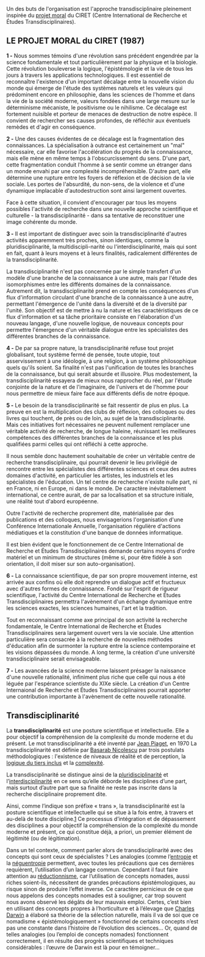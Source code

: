  Un des buts de l'organisation est l'approche transdisciplinaire pleinement inspirée du [projet moral](https://ciret-transdisciplinarity.org/moral_project.php) du CIRET (Centre International de Recherche et Études Transdisciplinaires).

## LE PROJET MORAL du CIRET (1987)

**1 -**
Nous sommes témoins d'une révolution sans précédent engendrée par la science fondamentale et tout particulièrement par la physique et la biologie. Cette révolution bouleverse la logique, l'épistémologie et la vie de tous les jours à travers les applications technologiques. Il est essentiel de reconnaître l'existence d'un important décalage entre la nouvelle vision du monde qui émerge de l'étude des systèmes naturels et les valeurs qui prédominent encore en philosophie, dans les sciences de l'homme et dans la vie de la société moderne, valeurs fondées dans une large mesure sur le déterminisme mécaniste, le positivisme ou le nihilisme. Ce décalage est fortement nuisible et porteur de menaces de destruction de notre espèce. Il convient de rechercher ses causes profondes, de réfléchir aux éventuels remèdes et d'agir en conséquence.

**2 -**
Une des causes évidentes de ce décalage est la fragmentation des connaissances. La spécialisation à outrance est certainement un "mal" nécessaire, car elle favorise l'accélération du progrès de la connaissance, mais elle mène en même temps à l'obscurcissement du sens. D'une part, cette fragmentation conduit l'homme à se sentir comme un étranger dans un monde envahi par une complexité incompréhensible. D'autre part, elle détermine une rupture entre les foyers de réflexion et de décision de la vie sociale. Les portes de l'absurdité, du non-sens, de la violence et d'une dynamique implacable d'autodestruction sont ainsi largement ouvertes.

Face à cette situation, il convient d'encourager par tous les moyens possibles l'activité de recherche dans une nouvelle approche scientifique et culturelle - la transdisciplinarité - dans sa tentative de reconstituer une image cohérente du monde.

**3 -**
Il est important de distinguer avec soin la transdisciplinarité d'autres activités apparemment très proches, sinon identiques, comme la pluridisciplinarité, la multidiscipli-narité ou l'interdisciplinarité, mais qui sont en fait, quant à leurs moyens et à leurs finalités, radicalement différentes de la transdisciplinarité.

La transdisciplinarité n'est pas concernée par le simple transfert d'un modèle d'une branche de la connaissance à une autre, mais par l'étude des isomorphismes entre les différents domaines de la connaissance. Autrement dit, la transdisciplinarité prend en compte les conséquences d'un flux d'information circulant d'une branche de la connaissance à une autre, permettant l'émergence de l'unité dans la diversité et de la diversité par l'unité. Son objectif est de mettre à nu la nature et les caractéristiques de ce flux d'information et sa tâche prioritaire consiste en l'élaboration d'un nouveau langage, d'une nouvelle logique, de nouveaux concepts pour permettre l'émergence d'un véritable dialogue entre les spécialistes des différentes branches de la connaissance.

**4 -**
De par sa propre nature, la transdisciplinarité refuse tout projet globalisant, tout système fermé de pensée, toute utopie, tout asservissement à une idéologie, à une religion, à un système philosophique quels qu'ils soient. Sa finalité n'est pas l'unification de toutes les branches de la connaissance, but qui serait absurde et illusoire. Plus modestement, la transdisciplinarité essayera de mieux nous rapprocher du réel, par l'étude conjointe de la nature et de l'imaginaire, de l'univers et de l'homme pour nous permettre de mieux faire face aux différents défis de notre époque.

**5 -**
Le besoin de la transdisciplinarité se fait ressentir de plus en plus. La preuve en est la multiplication des clubs de réflexion, des colloques ou des livres qui touchent, de près ou de loin, au sujet de la transdisciplinarité. Mais ces initiatives fort nécessaires ne peuvent nullement remplacer une véritable activité de recherche, de longue haleine, réunissant les meilleures compétences des différentes branches de la connaissance et les plus qualifiées parmi celles qui ont réfléchi à cette approche.

Il nous semble donc hautement souhaitable de créer un véritable centre de recherche transdisciplinaire, qui pourrait devenir le lieu privilégié de rencontre entre les spécialistes des différentes sciences et ceux des autres domaines d'activité, en particulier les artistes, les industriels et les spécialistes de l'éducation. Un tel centre de recherche n'existe nulle part, ni en France, ni en Europe, ni dans le monde. De caractère inévitablement international, ce centre aurait, de par sa localisation et sa structure initiale, une réalité tout d'abord européenne.

Outre l'activité de recherche proprement dite, matérialisée par des publications et des colloques, nous envisagerions l'organisation d'une Conférence Internationale Annuelle, l'organisation régulière d'actions médiatiques et la constitution d'une banque de données informatique.

Il est bien évident que le fonctionnement de ce Centre International de Recherche et Études Transdisciplinaires demande certains moyens d'ordre matériel et un minimum de structures (même si, pour être fidèle à son orientation, il doit miser sur son auto-organisation).

**6 -**
La connaissance scientifique, de par son propre mouvement interne, est arrivée aux confins où elle doit reprendre un dialogue actif et fructueux avec d'autres formes de connaissance. Fondé sur l'esprit de rigueur scientifique, l'activité du Centre International de Recherche et Études Transdisciplinaires permettra l'avènement d'un échange dynamique entre les sciences exactes, les sciences humaines, l'art et la tradition.

Tout en reconnaissant comme axe principal de son activité la recherche fondamentale, le Centre International de Recherche et Études Transdisciplinaires sera largement ouvert vers la vie sociale. Une attention particulière sera consacrée à la recherche de nouvelles méthodes d'éducation afin de surmonter la rupture entre la science contemporaine et les visions dépassées du monde. A long terme, la création d'une université transdisciplinaire serait envisageable.

**7 -**
Les avancées de la science moderne laissent présager la naissance d'une nouvelle rationalité, infiniment plus riche que celle qui nous a été léguée par l'espérance scientiste du XIXe siècle. La création d'un Centre Internaional de Recherche et Études Transdisciplinaires pourrait apporter une contribution importante à l'avènement de cette nouvelle rationalité.


## Transdisciplinarité
La **transdisciplinarité** est une posture scientifique et intellectuelle. Elle a pour objectif la compréhension de la complexité du monde moderne et du présent. Le mot transdisciplinarité a été inventé par [Jean Piaget](https://fr.wikipedia.org/wiki/Jean_Piaget), en 1970
La transdisciplinarité est définie par [Basarab Nicolescu](https://fr.wikipedia.org/wiki/Basarab_Nicolescu) par trois postulats méthodologiques : l'existence de niveaux de réalité et de perception, la [logique du tiers inclus](https://fr.wikipedia.org/wiki/St%C3%A9phane_Lupasco#Le_Tiers_inclus) et la [complexité](https://fr.wikipedia.org/wiki/Pens%C3%A9e_complexe).

La transdisciplinarité se distingue ainsi de la [pluridisciplinarité](https://fr.wikipedia.org/wiki/Pluridisciplinarit%C3%A9) et l’[interdisciplinarité](https://fr.wikipedia.org/wiki/Interdisciplinarit%C3%A9) en ce sens qu’elle déborde les disciplines d’une part, mais surtout d’autre part que sa finalité ne reste pas inscrite dans la recherche disciplinaire proprement dite.

Ainsi, comme l’indique son préfixe « trans », la transdisciplinarité est la posture scientifique et intellectuelle qui se situe à la fois entre, à travers et au-delà de toute discipline.[1](https://fr.wikipedia.org/wiki/Transdisciplinarit%C3%A9#cite_note-1) Ce processus d’intégration et de dépassement des disciplines a pour objectif la compréhension de la complexité du monde moderne et présent, ce qui constitue déjà, a priori, un premier élément de légitimité (ou de légitimation).

Dans un tel contexte, comment parler alors de transdisciplinarité avec des concepts qui sont ceux de spécialistes ? Les analogies (comme l’[entropie](https://fr.wikipedia.org/wiki/Entropie) et la [néguentropie](https://fr.wikipedia.org/wiki/N%C3%A9guentropie) permettent, avec toutes les précautions que ces dernières requièrent, l’utilisation d’un langage commun. Cependant il faut faire attention au [réductionnisme](https://fr.wikipedia.org/wiki/R%C3%A9ductionnisme), car l’utilisation de concepts nomades, aussi riches soient-ils, nécessitent de grandes précautions épistémologiques, au risque sinon de produire l’effet inverse. Ce caractère pernicieux de ce que nous appelons des concepts nomades est à souligner, car trop souvent nous avons observé les dégâts de leur mauvais emploi. Certes, c’est bien en utilisant des concepts propres à l’horticulture et à l’élevage que [Charles Darwin](https://fr.wikipedia.org/wiki/Charles_Darwin) a élaboré sa théorie de la sélection naturelle, mais il va de soi que ce nomadisme « épistémologiquement » fonctionnel de certains concepts n’est pas une constante dans l’histoire de l’évolution des sciences… Or, quand de telles analogies (ou l’emploi de concepts nomades) fonctionnent correctement, il en résulte des progrès scientifiques et techniques considérables : l’œuvre de Darwin est là pour en témoigner…

